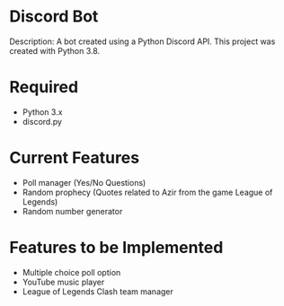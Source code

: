 # Discord Bot
Description: A bot created using a Python Discord API. This project was created with Python 3.8.

# Required
- Python 3.x
- discord.py

# Current Features
- Poll manager (Yes/No Questions)
- Random prophecy (Quotes related to Azir from the game League of Legends)
- Random number generator

# Features to be Implemented
- Multiple choice poll option
- YouTube music player
- League of Legends Clash team manager
